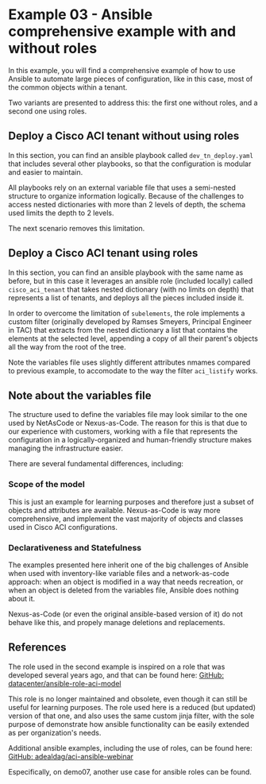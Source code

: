 # Example 03 - Ansible comprehensive example with and without roles

In this example, you will find a comprehensive example of how to use Ansible to automate large pieces of configuration, like in this case, most of the common objects within a tenant.

Two variants are presented to address this: the first one without roles, and a second one using roles.

## Deploy a Cisco ACI tenant without using roles

In this section, you can find an ansible playbook called `dev_tn_deploy.yaml` that includes several other playbooks, so that the configuration is modular and easier to maintain. 

All playbooks rely on an external variable file that uses a semi-nested structure to organize information logically. Because of the challenges to access nested dictionaries with more than 2 levels of depth, the schema used limits the depth to 2 levels.

The next scenario removes this limitation.

## Deploy a Cisco ACI tenant using roles

In this section, you can find an ansible playbook with the same name as before, but in this case it leverages an ansible role (included locally) called `cisco_aci_tenant` that takes nested dictionary (with no limits on depth) that represents a list of tenants, and deploys all the pieces included inside it.

In order to overcome the limitation of `subelements`, the role implements a custom filter (originally developed by Ramses Smeyers, Principal Engineer in TAC) that extracts from the nested dictionary a list that contains the elements at the selected level, appending a copy of all their parent's objects all the way from the root of the tree.

Note the variables file uses slightly different attributes nmames compared to previous example, to accomodate to the way the filter `aci_listify` works.

## Note about the variables file

The structure used to define the variables file may look similar to the one used by NetAsCode or Nexus-as-Code. The reason for this is that due to our experience with customers, working with a file that represents the configuration in a logically-organized and human-friendly structure makes managing the infrastructure easier.

There are several fundamental differences, including:

### Scope of the model

This is just an example for learning purposes and therefore just a subset of objects and attributes are available. Nexus-as-Code is way more comprehensive, and implement the vast majority of objects and classes used in Cisco ACI configurations.

### Declarativeness and Statefulness

The examples presented here inherit one of the big challenges of Ansible when used with inventory-like variable files and a network-as-code approach: when an object is modified in a way that needs recreation, or when an object is deleted from the variables file, Ansible does nothing about it.

Nexus-as-Code (or even the original ansible-based version of it) do not behave like this, and propely manage deletions and replacements.

## References

The role used in the second example is inspired on a role that was developed several years ago, and that can be found here:
[GitHub: datacenter/ansible-role-aci-model](https://github.com/datacenter/ansible-role-aci-model/blob/master/README.md)

This role is no longer maintained and obsolete, even though it can still be useful for learning purposes. The role used here is a reduced (but updated) version of that one, and also uses the same custom jinja filter, with the sole purpose of demonstrate how ansible functionality can be easily extended as per organization's needs.

Additional ansible examples, including the use of roles, can be found here:
[GitHub: adealdag/aci-ansible-webinar](https://github.com/adealdag/aci-ansible-webinar)

Especifically, on demo07, another use case for ansible roles can be found.



